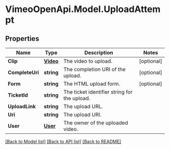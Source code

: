 # VimeoOpenApi.Model.UploadAttempt
## Properties

Name | Type | Description | Notes
------------ | ------------- | ------------- | -------------
**Clip** | [**Video**](Video.md) | The video to upload. | [optional] 
**CompleteUri** | **string** | The completion URI of the upload. | [optional] 
**Form** | **string** | The HTML upload form. | [optional] 
**TicketId** | **string** | The ticket identifier string for the upload. | 
**UploadLink** | **string** | The upload URL. | 
**Uri** | **string** | The upload URI. | 
**User** | [**User**](User.md) | The owner of the uploaded video. | 

[[Back to Model list]](../README.md#documentation-for-models) [[Back to API list]](../README.md#documentation-for-api-endpoints) [[Back to README]](../README.md)

